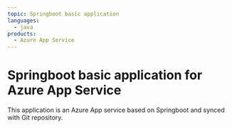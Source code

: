 ```yaml
---
topic: Springboot basic application
languages:
  - java
products:
  - Azure App Service
---
```


# Springboot basic application for Azure App Service

This application is an Azure App service based on Springboot and synced with Git repository.


